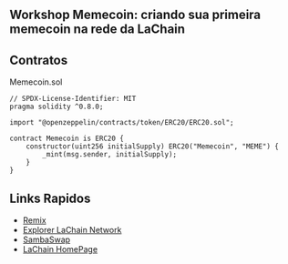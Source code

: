 ## Workshop Memecoin: criando sua primeira memecoin na rede da LaChain

## Contratos

Memecoin.sol
```
// SPDX-License-Identifier: MIT
pragma solidity ^0.8.0;

import "@openzeppelin/contracts/token/ERC20/ERC20.sol";

contract Memecoin is ERC20 {
    constructor(uint256 initialSupply) ERC20("Memecoin", "MEME") {
        _mint(msg.sender, initialSupply);
    }
}
```

## Links Rapidos

- <a target="_blank" href="https://remix.ethereum.org">Remix</a>
- <a target="_blank" href="https://explorer.lachain.network/">Explorer LaChain Network</a>
- <a target="_blank" href="https://sambaswap.xyz">SambaSwap</a>
- <a target="_blank" href="https://www.lachain.network/">LaChain HomePage</a>
